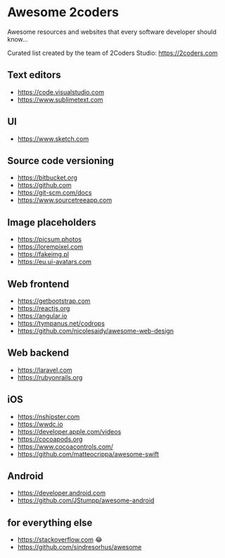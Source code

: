 # Awesome 2coders
Awesome resources and websites that every software developer should know...

Curated list created by the team of 2Coders Studio: https://2coders.com


## Text editors

* https://code.visualstudio.com
* https://www.sublimetext.com

## UI

* https://www.sketch.com

## Source code versioning

* https://bitbucket.org
* https://github.com
* https://git-scm.com/docs
* https://www.sourcetreeapp.com


## Image placeholders

* https://picsum.photos
* https://lorempixel.com
* https://fakeimg.pl
* https://eu.ui-avatars.com

## Web frontend

* https://getbootstrap.com
* https://reactjs.org
* https://angular.io
* https://tympanus.net/codrops
* https://github.com/nicolesaidy/awesome-web-design

## Web backend

* https://laravel.com
* https://rubyonrails.org

## iOS

* https://nshipster.com
* https://wwdc.io
* https://developer.apple.com/videos
* https://cocoapods.org
* https://www.cocoacontrols.com/
* https://github.com/matteocrippa/awesome-swift

## Android

* https://developer.android.com
* https://github.com/JStumpp/awesome-android


## for everything else

* https://stackoverflow.com 😂
* https://github.com/sindresorhus/awesome
